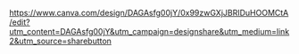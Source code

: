 https://www.canva.com/design/DAGAsfg00jY/0x99zwGXjJBRIDuHOOMCtA/edit?utm_content=DAGAsfg00jY&utm_campaign=designshare&utm_medium=link2&utm_source=sharebutton
